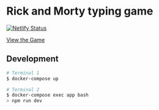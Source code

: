 # Rick and Morty typing game

[![Netlify Status](https://api.netlify.com/api/v1/badges/43581841-8234-437a-8467-faab82623977/deploy-status)](https://app.netlify.com/sites/rick-and-morty-typing-game/deploys)

[View the Game](https://rick-and-morty-typing-game.netlify.app)

## Development

```sh
# Terminal 1
$ docker-compose up

# Terminal 2
$ docker-compose exec app bash
> npm run dev
```
